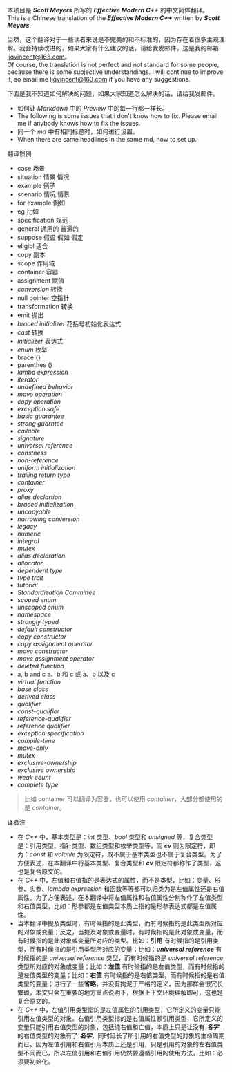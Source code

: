 本项目是  _**Scott Meyers**_ 所写的 **_Effective Modern C++_** 的中文简体翻译。  
This is a Chinese translation of the **_Effective Modern C++_** written by _**Scott Meyers**_.  

当然，这个翻译对于一些读者来说是不完美的和不标准的，因为存在着很多主观理解。我会持续改进的，如果大家有什么建议的话，请给我发邮件，这是我的邮箱 <ljqvincent@163.com>。  
Of course, the translation is not perfect and not standard for some people, because there is some subjective understandings. I will continue to improve it, so email me <ljqvincent@163.com> if you have any suggestions.

下面是我不知道如何解决的问题，如果大家知道怎么解决的话，请给我发邮件。  
* 如何让 _Markdown_ 中的 _Preview_ 中的每一行都一样长。
* The following is some issues that i don't know how to fix. Please email me if anybody knows how to fix the issues.
* 同一个 _md_ 中有相同标题时，如何进行设置。
* When there are same headlines in the same md, how to set up.

翻译惯例

* case 场景
* situation 情景 情况
* example 例子
* scenario 情况 情景
* for example 例如
* eg 比如
* specification 规范
* general 通用的 普遍的
* suppose 假设 假如 假定
*  eligibl 适合
*  copy 副本
* scope 作用域
* container 容器
* assignment 赋值
* _conversion_ 转换
* null pointer 空指针
* transformation 转换
* emit 抛出
*  _braced initializer_ 花括号初始化表达式
*  _cast_ 转换
* _initializer_ 表达式
* _enum_ 枚举
* brace {}
* parenthes ()
* _lamba expression_ 
* _iterator_
* _undefined behavior_
* _move operation_
* _copy operation_
* _exception safe_
* _basic guarantee_
* _strong guarntee_
* _callable_
*  _signature_
*  _universal reference_
* _constness_
* _non-reference_
* _uniform initialization_
* _trailing return type_
* _container_
* _proxy_
* _alias declartion_ 
* _braced initialization_
* _uncopyable_
* _narrowing conversion_
* _legacy_
* _numeric_ 
* _integral_
* _mutex_
* _alias declaration_
* _allocator_
* _dependent type_
* _type trait_
* _tutorial_
* _Standardization Committee_
* _scoped enum_
* _unscoped enum_
* _namespace_
* _strongly typed_
* _default constructor_
* _copy constructor_
* _copy assignment operator_
* _move constructor_
* _move assignment operator_
* _deleted function_
* a, b and c a、b 和 c 或 a、b 以及 c 
* _virtual function_
* _base class_
* _derived class_
* _qualifier_ 
* _const-qualifier_
* _reference-qualifier_
* _reference qualifier_
* _exception specification_
* _compile-time_
* _move-only_
* _mutex_
* _exclusive-ownership_
* _exclusive ownership_ 
* _weak count_
* _complete type_
> 比如 container 可以翻译为容器，也可以使用 _container_，大部分都使用的是 _container_。

译者注  
* 在 _C++_ 中，基本类型是：_int_ 类型、_bool_ 类型和 _unsigned_ 等，复合类型是：引用类型、指针类型、数组类型和枚举类型等，而 **_cv_** 则为限定符，即为：_const_ 和 _volatile_ 为限定符，既不属于基本类型也不属于复合类型。为了方便表述，在本翻译中将基本类型、复合类型和 **_cv_** 限定符都称作了类型，这也是复合原文的。
* 在 _C++_ 中，左值和右值指的是表达式的属性，而不是类型，比如：变量、形参、实参、_lambda expression_ 和函数等等都可以归类为是左值属性还是右值属性，为了方便表述，在本翻译中将左值属性和右值属性分别称作了左值类型和右值类型，比如：形参都是左值类型本质上指的是形参表达式都是左值属性。
* 当本翻译中提及类型时，有时候指的是此类型，而有时候指的是此类型所对应的对象或变量；反之，当提及对象或变量时，有时候指的是此对象或变量，而有时候指的是此对象或变量所对应的类型。比如：**引用** 有时候指的是引用类型，而有时候指的是引用类型所对应的变量；比如：**_universal reference_** 有时候指的是 _universal reference_ 类型，而有时候指的是 _universal reference_ 类型所对应的对象或变量；比如：**左值** 有时候指的是左值类型，而有时候指的是左值类型的变量；比如：**右值** 有时候指的是右值类型，而有时候指的是右值类型的变量；进行了一些**省略**，并没有拘泥于严格的定义，因为那样会很冗长繁琐，本文只会在重要的地方重点说明下，根据上下文环境理解即可，这也是复合原文的。
* 在 _C++_ 中，左值引用类型指的是左值属性的引用类型，它所定义的变量只能引用左值类型的对象。右值引用类型指的是右值属性额引用类型，它所定义的变量只能引用右值类型的对象，包括纯右值和亡值，本质上只是让没有 **_名字_** 的右值类型的对象有了 **_名字_**，同时延长了所引用的右值类型的对象的生命周期而已。因为左值引用和右值引用本质上还是引用，只是引用的对象的左右值类型不同而已，所以左值引用和右值引用仍然要遵循引用的使用方法，比如：必须要初始化。